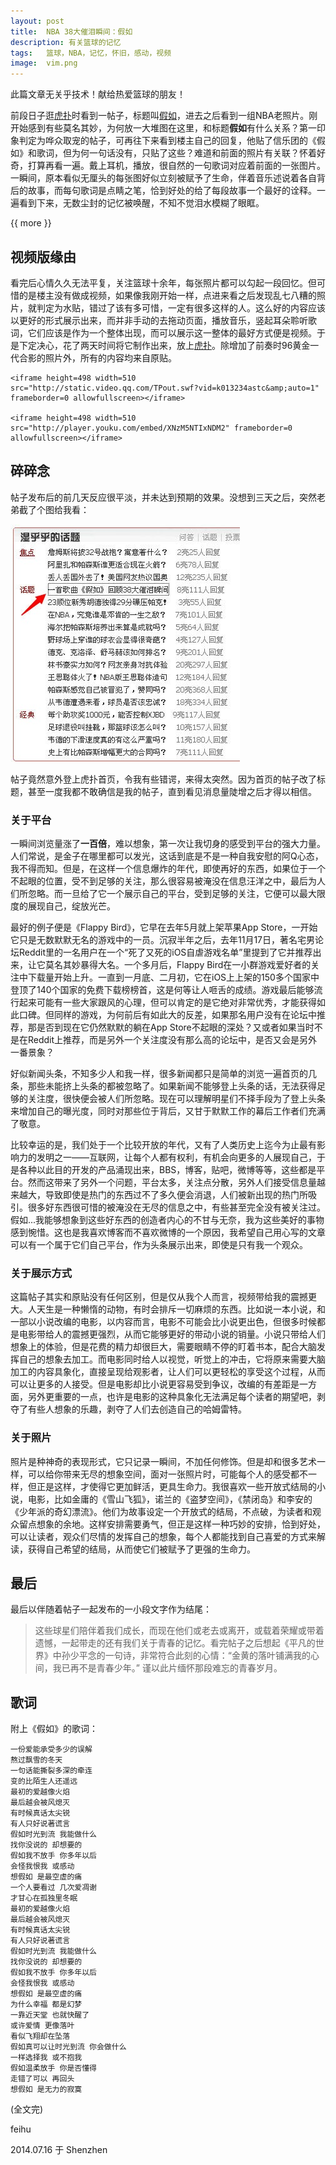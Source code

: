 ```yaml
---
layout: post
title:  NBA 38大催泪瞬间：假如
description: 有关篮球的记忆
tags:   篮球，NBA，记忆，怀旧，感动，视频
image:  vim.png
---
```


此篇文章无关乎技术！献给热爱篮球的朋友！

前段日子逛[虎扑](http://hoopchina.com)时看到一帖子，标题叫[假如](http://bbs.hupu.com/9885362.html)，进去之后看到一组NBA老照片。刚开始感到有些莫名其妙，为何放一大堆图在这里，和标题**假如**有什么关系？第一印象判定为哗众取宠的帖子，可再往下来看到楼主自己的回复，他贴了信乐团的《假如》和歌词，但为何一句话没有，只贴了这些？难道和前面的照片有关联？怀着好奇，打算再看一遍。戴上耳机，播放，很自然的一句歌词对应着前面的一张图片。一瞬间，原本看似无厘头的每张图好似立刻被赋予了生命，伴着音乐述说着各自背后的故事，而每句歌词是点睛之笔，恰到好处的给了每段故事一个最好的诠释。一遍看到下来，无数尘封的记忆被唤醒，不知不觉泪水模糊了眼眶。

{{ more }}

## 视频版缘由

看完后心情久久无法平复，关注篮球十余年，每张照片都可以勾起一段回忆。但可惜的是楼主没有做成视频，如果像我刚开始一样，点进来看之后发现乱七八糟的照片，就判定为水贴，错过了该有多可惜，一定有很多这样的人。这么好的内容应该以更好的形式展示出来，而并非手动的去拖动页面，播放音乐，竖起耳朵聆听歌词，它们应该是作为一个整体出现，而可以展示这一整体的最好方式便是视频。于是下定决心，花了两天时间将它制作出来，放上[虎扑](http://bbs.hupu.com/9936220.html)。除增加了前奏时96黄金一代合影的照片外，所有的内容均来自原贴。

    <iframe height=498 width=510 src="http://static.video.qq.com/TPout.swf?vid=k013234astc&amp;auto=1" frameborder=0 allowfullscreen></iframe>

    <iframe height=498 width=510 src="http://player.youku.com/embed/XNzM5NTIxNDM2" frameborder=0 allowfullscreen></iframe>

## 碎碎念

帖子发布后的前几天反应很平淡，并未达到预期的效果。没想到三天之后，突然老弟截了个图给我看：

![登上虎扑首页](/img/posts/what-if-hoop-homepage.jpeg)

帖子竟然意外登上虎扑首页，令我有些错谔，来得太突然。因为首页的帖子改了标题，甚至一度我都不敢确信是我的帖子，直到看见消息量陡增之后才得以相信。

### 关于平台

一瞬间浏览量涨了**一百倍**，难以想象，第一次让我切身的感受到平台的强大力量。人们常说，是金子在哪里都可以发光，这话到底是不是一种自我安慰的阿Q心态，我不得而知。但是，在这样一个信息爆炸的年代，即使再好的东西，如果位于一个不起眼的位置，受不到足够的关注，那么很容易被淹没在信息汪洋之中，最后为人们所忽略。而一旦给了它一个展示自己的平台，受到足够的关注，它便可以最大限度的展现自己，绽放光芒。

最好的例子便是《Flappy Bird》，它早在去年5月就上架苹果App Store，一开始它只是无数默默无名的游戏中的一员。沉寂半年之后，去年11月17日，著名宅男论坛Reddit里的一名用户在一个“死了又死的iOS自虐游戏名单”里提到了它并推荐出来，让它莫名其妙暴得大名。一个多月后，Flappy Bird在一小群游戏爱好者的关注中下载量开始上升。一直到一月底、二月初，它在iOS上上架的150多个国家中登顶了140个国家的免费下载榜榜首，这是何等让人咂舌的成绩。游戏最后能够流行起来可能有一些大家跟风的心理，但可以肯定的是它绝对非常优秀，才能获得如此口碑。但同样的游戏，为何前后有如此大的反差，如果那名用户没有在论坛中推荐，那是否到现在它仍然默默的躺在App Store不起眼的深处？又或者如果当时不是在Reddit上推荐，而是另外一个关注度没有那么高的论坛中，是否又会是另外一番景象？

好似新闻头条，不知多少人和我一样，很多新闻都只是简单的浏览一遍首页的几条，那些未能挤上头条的都被忽略了。如果新闻不能够登上头条的话，无法获得足够的关注度，很快便会被人们所忽略。现在可以理解明星们不择手段为了登上头条来增加自己的曝光度，同时对那些位于背后，又甘于默默工作的幕后工作者们充满了敬意。

比较幸运的是，我们处于一个比较开放的年代，又有了人类历史上迄今为止最有影响力的发明之一——互联网，让每个人都有权利，有机会向更多的人展现自己，于是各种以此目的开发的产品涌现出来，BBS，博客，贴吧，微博等等，这些都是平台。然而这带来了另外一个问题，平台太多，关注点分散，另外人们接受信息量越来越大，导致即使是热门的东西过不了多久便会消退，人们被新出现的热门所吸引。很多好东西很可惜的被淹没在无尽的信息之中，有些甚至完全没有被关注过。假如...我能够想象到这些好东西的创造者内心的不甘与无奈，我为这些美好的事物感到惋惜。这也是我喜欢博客而不喜欢微博的一个原因，我希望自己用心写的文章可以有一个属于它们自己平台，作为头条展示出来，即使是只有我一个观众。

### 关于展示方式

这篇帖子其实和原贴没有任何区别，但是仅从我个人而言，视频带给我的震撼更大。人天生是一种懒惰的动物，有时会排斥一切麻烦的东西。比如说一本小说，和一部以小说改编的电影，以内容而言，电影不可能会比小说更出色，但很多时候都是电影带给人的震撼更强烈，从而它能够更好的带动小说的销量。小说只带给人们想象上的体验，但是花费的精力却很巨大，需要眼睛不停的盯着书本，配合大脑发挥自己的想象去加工。而电影同时给人以视觉，听觉上的冲击，它将原来需要大脑加工的内容具象化，直接呈现给观影者，让人们可以更轻松的享受这个过程，从而可以让更多的人接受。但是电影却比小说更容易受到争议，改编的有差距是一方面，另外更重要的一点，也许是电影的这种具象化无法满足每个读者的期望吧，剥夺了有些人想象的乐趣，剥夺了人们去创造自己的哈姆雷特。

### 关于照片

照片是种神奇的表现形式，它只记录一瞬间，不加任何修饰。但是却和很多艺术一样，可以给你带来无尽的想象空间，面对一张照片时，可能每个人的感受都不一样，但正是这样，才使得它更加鲜活，更具生命力。我很喜欢一些开放式结局的小说，电影，比如金庸的《雪山飞狐》，诺兰的《盗梦空间》，《禁闭岛》和李安的《少年派的奇幻漂流》。他们为故事设定一个开放式的结局，不点破，为读者和观众留点想象的余地。这样安排需要勇气，但正是这样一种巧妙的安排，恰到好处，可以让读者，观众们尽情的发挥自己的想象，每个人都能找到自己喜爱的方式来解读，获得自己希望的结局，从而使它们被赋予了更强的生命力。

## 最后

最后以伴随着帖子一起发布的一小段文字作为结尾：

> 这些球星们陪伴着我们成长，而现在他们或老去或离开，或载着荣耀或带着遗憾，一起带走的还有我们关于青春的记忆。看完帖子之后想起《平凡的世界》中孙少平念的一句诗，非常符合此刻的心情：“金黄的落叶铺满我的心间，我已再不是青春少年。” 谨以此片缅怀那段难忘的青春岁月。

## 歌词

附上《假如》的歌词：

    一份爱能承受多少的误解
    熬过飘雪的冬天
    一句话能撕裂多深的牵连
    变的比陌生人还遥远
    最初的爱越像火焰
    最后越会被风熄灭
    有时候真话太尖锐
    有人只好说著谎言
    假如时光到流 我能做什么
    找你没说的 却想要的
    假如我不放手 你多年以后
    会怪我恨我 或感动
    想假如 是最空虚的痛
    一个人要看过 几次爱凋谢
    才甘心在孤独里冬眠
    最初的爱越像火焰
    最后越会被风熄灭
    有时候真话太尖锐
    有人只好说著谎言
    假如时光到流 我能做什么
    找你没说的 却想要的
    假如我不放手 你多年以后
    会怪我恨我 或感动
    想假如 是最空虚的痛
    为什么幸福 都是幻梦
    一靠近天堂 也就快醒了
    或许爱情 更像落叶
    看似飞翔却在坠落
    假如真可以让时光到流 你会做什么
    一样选择我 或不抱我
    假如温柔放手 你是否懂得
    走错了可以 再回头
    想假如 是无力的寂寞

(全文完)

feihu

2014.07.16 于 Shenzhen

